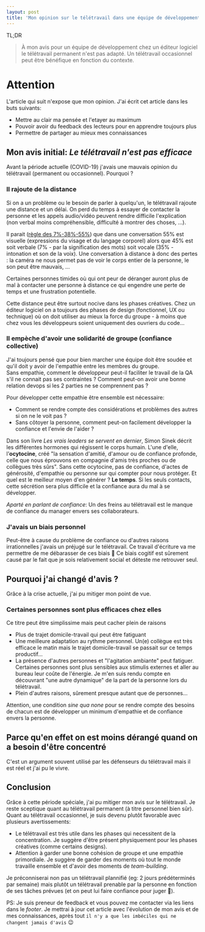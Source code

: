 ```yaml
---
layout: post
title: 'Mon opinion sur le télétravail dans une équipe de développement d''un éditeur logiciel'
---
```


TL;DR
> À mon avis pour un équipe de développement chez un éditeur logiciel le télétravail permanent n'est pas adapté. Un télétravail occasionnel peut être bénéfique en fonction du contexte.

# Attention
L'article qui suit n'expose que mon opinion. J'ai écrit cet article dans les buts suivants: 
* Mettre au clair ma pensée et l'etayer au maximum
* Pouvoir avoir du feedback des lecteurs pour en apprendre toujours plus
* Permettre de partager au mieux mes connaissances

## Mon avis initial: _Le télétravail n'est pas efficace_
Avant la période actuelle (COVID-19) j'avais une mauvais opinion du télétravail (permanent ou occasionnel). Pourquoi ? 

### Il rajoute de la distance

Si on a un problème ou le besoin de parler à quelqu'un, le télétravail rajoute une distance et un délai. On perd du temps à essayer de contacter la personne et les appels audio/vidéo peuvent rendre difficile l'explication (non verbal moins compréhensible, difficulté à montrer des choses, ...).  

Il parait ([règle des 7%-38%-55%](https://fr.wikipedia.org/wiki/Albert_Mehrabian)) que dans une conversation 55% est visuelle (expressions du visage et du langage corporel) alors que 45% est soit verbale (7% - par la signification des mots) soit vocale (35% - intonation et son de la voix). Une conversation à distance à donc des pertes : la caméra ne nous permet pas de voir le corps entier de la personne, le son peut être mauvais, ...

Certaines personnes timides où qui ont peur de déranger auront plus de mal à contacter une personne à distance ce qui engendre une perte de temps et une frustration potentielle.

Cette distance peut être surtout nocive dans les phases créatives. Chez un éditeur logiciel on a toujours des phases de design (fonctionnel, UX ou technique) où on doit utiliser au mieux la force du groupe - à moins que chez vous les développeurs soient uniquement des ouvriers du code...

### Il empèche d'avoir une solidarité de groupe (confiance collective)
J'ai toujours pensé que pour bien marcher une équipe doit être soudée et qu'il doit y avoir de l'empathie entre les membres du groupe.   
Sans empathie, comment le développeur peut-il faciliter le travail de la QA s'il ne connait pas ses contraintes ? Comment peut-on avoir une bonne relation devops si les 2 parties ne se comprennent pas ?

Pour développer cette empathie être ensemble est nécessaire: 
* Comment se rendre compte des considérations et problèmes des autres si on ne le voit pas ? 
* Sans côtoyer la personne, comment peut-on facilement développer la confiance et l'envie de l'aider ? 

Dans son livre _Les vrais leaders se servent en dernier_, Simon Sinek décrit les différentes hormones qui régissent le corps humain. L'une d'elle, l'**ocytocine**, créé "la sensation d'amitié, d'amour ou de confiance profonde, celle que nous éprouvons en compagnie d'amis très proches ou de collègues très sûrs". Sans cette ocytocine, pas de confiance, d'actes de générosité, d'empathie ou personne sur qui compter pour nous protéger. Et quel est le meilleur moyen d'en générer ? **Le temps**. Si les seuls contacts, cette sécrétion sera plus difficile et la confiance aura du mal à se développer. 

_Aparté en parlant de confiance_: Un des freins au télétravail est le manque de confiance du manager envers ses collaborateurs.

### J'avais un biais personnel
Peut-être à cause du problème de confiance ou d'autres raisons irrationnelles j'avais un préjugé sur le télétravail. Ce travail d'écriture va me permettre de me débarasser de ces biais :slightly_smiling_face:
Ce biais cogitif est sûrement causé par le fait que je sois relativement social et déteste me retrouver seul.

## Pourquoi j'ai changé d'avis ? 
Grâce à la crise actuelle, j'ai pu mitiger mon point de vue.

### Certaines personnes sont plus efficaces chez elles
Ce titre peut être simplissime mais peut cacher plein de raisons
* Plus de trajet domicile-travail qui peut être fatiguant
* Une meilleure adaptation au rythme personnel. Un(e) collègue est très efficace le matin mais le trajet domicile-travail se passait sur ce temps productif... 
* La présence d'autres personnes et "l'agitation ambiante" peut fatiguer. Certaines personnes sont plus sensibles aux stimulis externes et aller au bureau leur coûte de l'énergie. Je m'en suis rendu compte en découvrant "une autre dynamique" de la part de la personne lors du télétravail.
* Plein d'autres raisons, sûrement presque autant que de personnes...

Attention, une condition _sine qua none_ pour se rendre compte des besoins de chacun est de développer un minimum d'empathie et de confiance envers la personne.

## Parce qu'en effet on est moins dérangé quand on a besoin d'être concentré
C'est un argument souvent utilisé par les défenseurs du télétravail mais il est réel et j'ai pu le vivre.

## Conclusion
Grâce à cette période spéciale, j'ai pu mitiger mon avis sur le télétravail. Je reste sceptique quant au télétravail permanent (à titre personnel bien sûr). 
Quant au télétravail occasionnel, je suis devenu plutôt favorable avec plusieurs avertissements:
* Le télétravail est très utile dans les phases qui necessitent de la concentration. Je suggère d'être présent physiquement pour les phases créatives (comme certains designs).
* Attention à garder une bonne cohésion de groupe et une empathie primordiale. Je suggère de garder des moments où tout le monde travaille ensemble et d'avoir des moments de _team-building_.  

Je préconniserai non pas un télétravail plannifié (eg: 2 jours prédéterminés par semaine) mais plutôt un télétravail prenable par la personne en fonction de ses tâches prévues (et on peut lui faire confiance pour juger :slightly_smiling_face:). 

PS: Je suis preneur de feedback et vous pouvez me contacter via les liens dans le _footer_. Je mettrai à jour cet article avec l'évolution de mon avis et de mes connaissances, après tout `il n'y a que les imbéciles qui ne changent jamais d'avis` :wink: